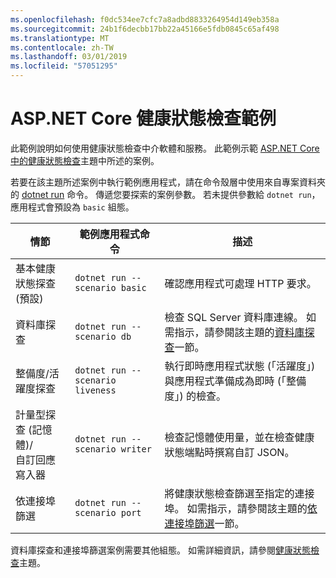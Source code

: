 ```yaml
---
ms.openlocfilehash: f0dc534ee7cfc7a8adbd8833264954d149eb358a
ms.sourcegitcommit: 24b1f6decbb17bb22a45166e5fdb0845c65af498
ms.translationtype: MT
ms.contentlocale: zh-TW
ms.lasthandoff: 03/01/2019
ms.locfileid: "57051295"
---
```

# <a name="aspnet-core-health-check-sample"></a>ASP.NET Core 健康狀態檢查範例

此範例說明如何使用健康狀態檢查中介軟體和服務。 此範例示範 [ASP.NET Core 中的健康狀態檢查](https://docs.microsoft.com/aspnet/core/host-and-deploy/health-checks)主題中所述的案例。

若要在該主題所述案例中執行範例應用程式，請在命令殼層中使用來自專案資料夾的 [dotnet run](https://docs.microsoft.com/dotnet/core/tools/dotnet-run) 命令。 傳遞您要探索的案例參數。 若未提供參數給 `dotnet run`，應用程式會預設為 `basic` 組態。

| 情節                                               | 範例應用程式命令               | 描述 |
| ------------------------------------------------------ | -------------------------------- | ----------- |
| 基本健康狀態探查 (預設)                           | `dotnet run --scenario basic`    | 確認應用程式可處理 HTTP 要求。 |
| 資料庫探查                                         | `dotnet run --scenario db`       | 檢查 SQL Server 資料庫連線。 如需指示，請參閱該主題的[資料庫探查](https://docs.microsoft.com/aspnet/core/host-and-deploy/health-checks#database-probe)一節。 |
| 整備度/活躍度探查                              | `dotnet run --scenario liveness` | 執行即時應用程式狀態 (「活躍度」) 與應用程式準備成為即時 (「整備度」) 的檢查。 |
| 計量型探查 (記憶體)/<br>自訂回應寫入器 | `dotnet run --scenario writer`   | 檢查記憶體使用量，並在檢查健康狀態端點時撰寫自訂 JSON。 |
| 依連接埠篩選                                         | `dotnet run --scenario port`     | 將健康狀態檢查篩選至指定的連接埠。 如需指示，請參閱該主題的[依連接埠篩選](https://docs.microsoft.com/aspnet/core/host-and-deploy/health-checks#filter-by-port)一節。 |

資料庫探查和連接埠篩選案例需要其他組態。 如需詳細資訊，請參閱[健康狀態檢查](https://docs.microsoft.com/aspnet/core/host-and-deploy/health-checks)主題。
